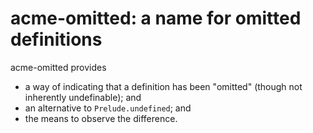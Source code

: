 # acme-omitted: a name for omitted definitions

acme-omitted provides

- a way of indicating that a definition has been "omitted"
  (though not inherently undefinable); and
- an alternative to `Prelude.undefined`; and
- the means to observe the difference.
